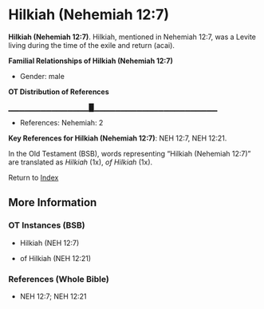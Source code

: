 # Hilkiah (Nehemiah 12:7)
**Hilkiah (Nehemiah 12:7)**. 
Hilkiah, mentioned in Nehemiah 12:7, was a Levite living during the time of the exile and return (acai). 




**Familial Relationships of Hilkiah (Nehemiah 12:7)**


* Gender: male


**OT Distribution of References**

▁▁▁▁▁▁▁▁▁▁▁▁▁▁▁█▁▁▁▁▁▁▁▁▁▁▁▁▁▁▁▁▁▁▁▁▁▁▁
* References: Nehemiah: 2



**Key References for Hilkiah (Nehemiah 12:7)**: 
NEH 12:7, NEH 12:21. 


In the Old Testament (BSB), words representing “Hilkiah (Nehemiah 12:7)” are translated as 
*Hilkiah* (1x), *of Hilkiah* (1x). 




Return to [Index](00-Index.md)

## More Information

### OT Instances (BSB)

* Hilkiah (NEH 12:7)

* of Hilkiah (NEH 12:21)



### References (Whole Bible)

* NEH 12:7; NEH 12:21



